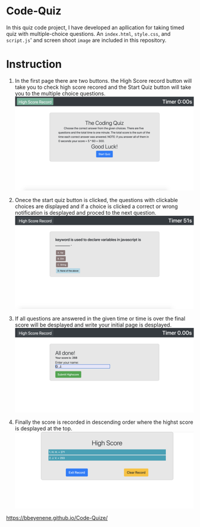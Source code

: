 # Code-Quiz
In this  quiz code project, I have developed an apllication for taking timed quiz with multiple-choice questions. An `index.html`, `style.css`, and `script.js`' and screen shoot `image` are included in this repository. 

# Instruction
1. In the first page there are two buttons. the High Score record button will take you to check high score recored and the Start Quiz button will take you to the multiple choice questions.
    ![code quiz](image/firstPage.png)

2. Onece the start quiz button is clicked, the questions with clickable choices are displayed and if a choice is clicked a correct or wrong notification is desplayed and proced to the next question. 
![code quiz](image/question.png)

3. If all questions are answered in the given time or time is over the final score will be desplayed and write your initial page is desplayed.
![code quiz](image/initial.png)

4. Finally the score is recorded in descending order where the highst score is desplayed at the top.
![code quiz](image/highscore.png)


https://bbeyenene.github.io/Code-Quize/